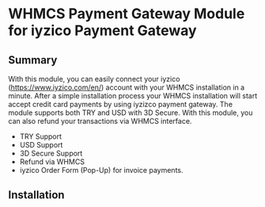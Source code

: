 # WHMCS Payment Gateway Module for iyzico Payment Gateway
## Summary ##

With this module, you can easily connect your iyzico (https://www.iyzico.com/en/) account with your WHMCS installation in a minute. After a simple installation process your WHMCS installation will start accept credit card payments by using iyzizco payment gateway. The module supports both TRY and USD with 3D Secure. With this module, you can also refund your transactions via WHMCS interface.

- TRY Support
- USD Support
- 3D Secure Support
- Refund via WHMCS
- iyzico Order Form (Pop-Up) for invoice payments.

## Installation ##

